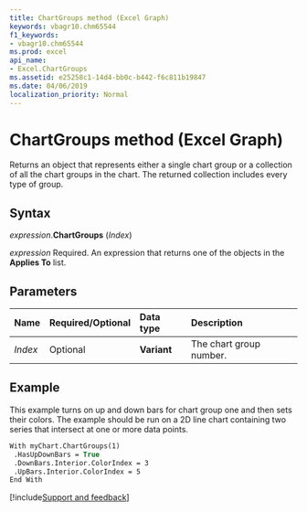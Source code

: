 ```yaml
---
title: ChartGroups method (Excel Graph)
keywords: vbagr10.chm65544
f1_keywords:
- vbagr10.chm65544
ms.prod: excel
api_name:
- Excel.ChartGroups
ms.assetid: e25258c1-14d4-bb0c-b442-f6c811b19847
ms.date: 04/06/2019
localization_priority: Normal
---
```



# ChartGroups method (Excel Graph)

Returns an object that represents either a single chart group or a collection of all the chart groups in the chart. The returned collection includes every type of group.

## Syntax

_expression_.**ChartGroups** (_Index_)

_expression_ Required. An expression that returns one of the objects in the **Applies To** list.

## Parameters

|Name|Required/Optional|Data type|Description|
|:-----|:-----|:-----|:-----|
|_Index_ |Optional |**Variant**|The chart group number.|

## Example

This example turns on up and down bars for chart group one and then sets their colors. The example should be run on a 2D line chart containing two series that intersect at one or more data points.

```vb
With myChart.ChartGroups(1) 
 .HasUpDownBars = True 
 .DownBars.Interior.ColorIndex = 3 
 .UpBars.Interior.ColorIndex = 5 
End With
```

[!include[Support and feedback](~/includes/feedback-boilerplate.md)]